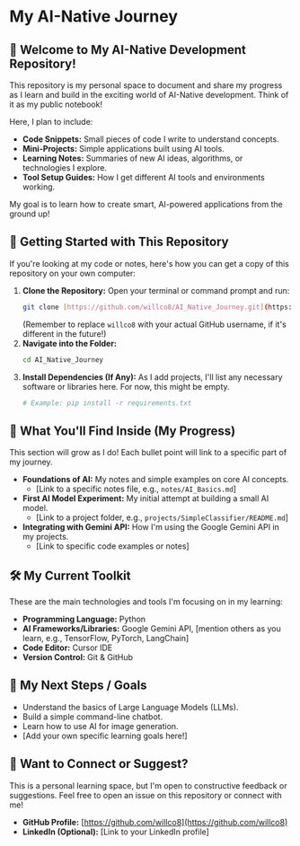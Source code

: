# My AI-Native Journey

## 🌟 Welcome to My AI-Native Development Repository!

This repository is my personal space to document and share my progress as I learn and build in the exciting world of AI-Native development. Think of it as my public notebook!

Here, I plan to include:

* **Code Snippets:** Small pieces of code I write to understand concepts.
* **Mini-Projects:** Simple applications built using AI tools.
* **Learning Notes:** Summaries of new AI ideas, algorithms, or technologies I explore.
* **Tool Setup Guides:** How I get different AI tools and environments working.

My goal is to learn how to create smart, AI-powered applications from the ground up!

## 🚀 Getting Started with This Repository

If you're looking at my code or notes, here's how you can get a copy of this repository on your own computer:

1.  **Clone the Repository:** Open your terminal or command prompt and run:
    ```bash
    git clone [https://github.com/willco8/AI_Native_Journey.git](https://github.com/willco8/AI_Native_Journey.git)
    ```
    (Remember to replace `willco8` with your actual GitHub username, if it's different in the future!)
2.  **Navigate into the Folder:**
    ```bash
    cd AI_Native_Journey
    ```
3.  **Install Dependencies (If Any):** As I add projects, I'll list any necessary software or libraries here. For now, this might be empty.
    ```bash
    # Example: pip install -r requirements.txt
    ```

## 📁 What You'll Find Inside (My Progress)

This section will grow as I do! Each bullet point will link to a specific part of my journey.

* **Foundations of AI:** My notes and simple examples on core AI concepts.
    * [Link to a specific notes file, e.g., `notes/AI_Basics.md`]
* **First AI Model Experiment:** My initial attempt at building a small AI model.
    * [Link to a project folder, e.g., `projects/SimpleClassifier/README.md`]
* **Integrating with Gemini API:** How I'm using the Google Gemini API in my projects.
    * [Link to specific code examples or notes]

## 🛠️ My Current Toolkit

These are the main technologies and tools I'm focusing on in my learning:

* **Programming Language:** Python
* **AI Frameworks/Libraries:** Google Gemini API, [mention others as you learn, e.g., TensorFlow, PyTorch, LangChain]
* **Code Editor:** Cursor IDE
* **Version Control:** Git & GitHub

## 🌱 My Next Steps / Goals

* Understand the basics of Large Language Models (LLMs).
* Build a simple command-line chatbot.
* Learn how to use AI for image generation.
* [Add your own specific learning goals here!]

## 🤝 Want to Connect or Suggest?

This is a personal learning space, but I'm open to constructive feedback or suggestions. Feel free to open an issue on this repository or connect with me!

* **GitHub Profile:** [https://github.com/willco8](https://github.com/willco8)
* **LinkedIn (Optional):** [Link to your LinkedIn profile]
